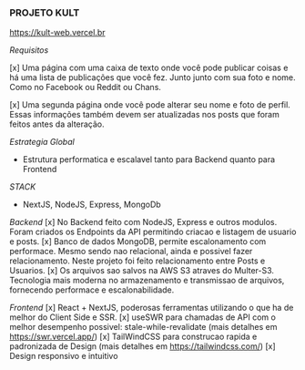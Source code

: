 ### PROJETO KULT

https://kult-web.vercel.br

*Requisitos*

[x] Uma página com uma caixa de texto onde você pode publicar coisas e há uma lista de publicações que você fez. Junto junto com sua foto e nome. Como no Facebook ou Reddit ou Chans.

[x] Uma segunda página onde você pode alterar seu nome e foto de perfil. Essas informações também devem ser atualizadas nos posts que foram feitos antes da alteração.

*Estrategia Global*
- Estrutura performatica e escalavel tanto para Backend quanto para Frontend

*STACK*
- NextJS, NodeJS, Express, MongoDb

*Backend*
[x] No Backend feito com NodeJS, Express e outros modulos. Foram criados os Endpoints da API permitindo criacao e listagem de usuario e posts.
[x] Banco de dados MongoDB, permite escalonamento com performace. Mesmo sendo nao relacional, ainda e possivel fazer relacionamento.
Neste projeto foi feito relacionamento entre Posts e Usuarios.
[x] Os arquivos sao salvos na AWS S3 atraves do Multer-S3. Tecnologia mais moderna no armazenamento e transmissao de arquivos, fornecendo performace e escalonabilidade.

*Frontend*
[x] React + NextJS, poderosas ferramentas utilizando o que ha de melhor do Client Side e SSR.
[x] useSWR para chamadas de API com o melhor desempenho possivel: stale-while-revalidate (mais detalhes em https://swr.vercel.app/)
[x] TailWindCSS para construcao rapida e padronizada de Design (mais detalhes em https://tailwindcss.com/)
[x] Design responsivo e intuitivo


